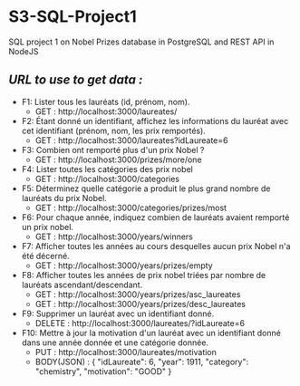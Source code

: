 # S3-SQL-Project1
SQL project 1 on Nobel Prizes database in PostgreSQL and REST API in NodeJS
## *URL to use to get data :*
* F1: Lister tous les lauréats (id, prénom, nom).  
  * GET : http://localhost:3000/laureates/
* F2: Étant donné un identifiant, affichez les informations du lauréat avec cet identifiant (prénom, nom, les prix remportés). 
  * GET : http://localhost:3000/laureates?idLaureate=6
* F3: Combien ont remporté plus d'un prix Nobel ? 
  * GET : http://localhost:3000/prizes/more/one
* F4: Lister toutes les catégories des prix nobel 
  * GET : http://localhost:3000/categories
* F5: Déterminez quelle catégorie a produit le plus grand nombre de lauréats du prix Nobel. 
  * GET : http://localhost:3000/categories/prizes/most
* F6: Pour chaque année, indiquez combien de lauréats avaient remporté un prix nobel. 
  * GET : http://localhost:3000/years/winners
* F7: Afficher toutes les années au cours desquelles aucun prix Nobel n'a été décerné. 
  * GET : http://localhost:3000/years/prizes/empty
* F8: Afficher toutes les années de prix nobel triées par nombre de lauréats ascendant/descendant. 
  * GET : http://localhost:3000/years/prizes/asc_laureates
  * GET : http://localhost:3000/years/prizes/desc_laureates
* F9: Supprimer un lauréat avec un identifiant donné. 
  * DELETE : http://localhost:3000/laureates/?idLaureate=6
* F10: Mettre à jour la motivation d'un lauréat avec un identifiant donné dans une année donnée et une catégorie donnée.
  * PUT : http://localhost:3000/laureates/motivation
  * BODY(JSON) : {
  "idLaureate": 6,
  "year": 1911,
  "category": "chemistry",
  "motivation": "GOOD"
}
